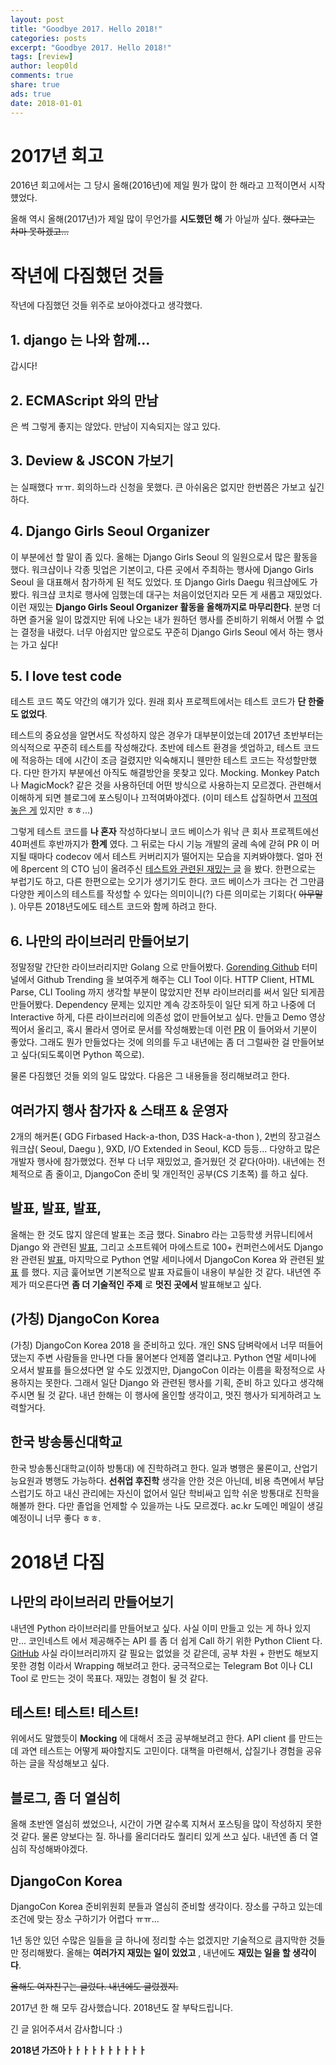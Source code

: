 ```yaml
---
layout: post
title: "Goodbye 2017. Hello 2018!"
categories: posts
excerpt: "Goodbye 2017. Hello 2018!"
tags: [review]
author: leop0ld
comments: true
share: true
ads: true
date: 2018-01-01
---
```


# 2017년 회고

2016년 회고에서는 그 당시 올해(2016년)에 제일 뭔가 많이 한 해라고 끄적이면서 시작헀었다.

올해 역시 올해(2017년)가 제일 많이 무언가를 **시도했던 해** 가 아닐까 싶다. ~~했다고는 차마 못하겠고...~~


# 작년에 다짐했던 것들

작년에 다짐했던 것들 위주로 보아야겠다고 생각했다.

## 1. django 는 나와 함께...

갑시다!

## 2. ECMAScript 와의 만남

은 썩 그렇게 좋지는 않았다. 만남이 지속되지는 않고 있다.

## 3. Deview & JSCON 가보기

는 실패했다 ㅠㅠ. 회의하느라 신청을 못했다. 큰 아쉬움은 없지만 한번쯤은 가보고 싶긴 하다.

## 4. Django Girls Seoul Organizer

이 부분에선 할 말이 좀 있다.
올해는 Django Girls Seoul 의 일원으로서 많은 활동을 했다.
워크샵이나 각종 밋업은 기본이고, 다른 곳에서 주최하는 행사에 Django Girls Seoul 을 대표해서 참가하게 된 적도 있었다.
또 Django Girls Daegu 워크샵에도 가봤다. 워크샵 코치로 행사에 임했는데 대구는 처음이었던지라 모든 게 새롭고 재밌었다.
이런 재밌는 **Django Girls Seoul Organizer 활동을 올해까지로 마무리한다**.
분명 더 하면 즐거울 일이 많겠지만 뒤에 나오는 내가 원하던 행사를 준비하기 위해서 어쩔 수 없는 결정을 내렸다.
너무 아쉽지만 앞으로도 꾸준히 Django Girls Seoul 에서 하는 행사는 가고 싶다!

## 5. I love test code

테스트 코드 쪽도 약간의 얘기가 있다.
원래 회사 프로젝트에서는 테스트 코드가 **단 한줄도 없었다**.

테스트의 중요성을 알면서도 작성하지 않은 경우가 대부분이었는데 2017년 초반부터는 의식적으로 꾸준히 테스트를 작성해갔다.
초반에 테스트 환경을 셋업하고, 테스트 코드에 적응하는 데에 시간이 조금 걸렸지만 익숙해지니 웬만한 테스트 코드는 작성할만했다.
다만 한가지 부분에선 아직도 해결방안을 못찾고 있다. Mocking.
Monkey Patch 나 MagicMock? 같은 것을 사용하던데 어떤 방식으로 사용하는지 모르겠다.
관련해서 이해하게 되면 블로그에 포스팅이나 끄적여봐야겠다. (이미 테스트 삽질하면서 [끄적여놓은 게](http://blog.leop0ld.org/posts/newbie-tests-view-in-django/) 있지만 ㅎㅎ...)

그렇게 테스트 코드를 **나 혼자** 작성하다보니 코드 베이스가 워낙 큰 회사 프로젝트에선 40퍼센트 후반까지가 **한계** 였다.
그 뒤로는 다시 기능 개발의 굴레 속에 갇혀 PR 이 머지될 때마다 codecov 에서 테스트 커버리지가 떨어지는 모습을 지켜봐야했다.
얼마 전에 8percent 의 CTO 님이 올려주신 [테스트와 관련된 재밌는 글](https://brunch.co.kr/@leehosung/43) 을 봤다.
한편으로는 부럽기도 하고, 다른 한편으로는 오기가 생기기도 한다.
코드 베이스가 크다는 건 그만큼 다양한 케이스의 테스트를 작성할 수 있다는 의미이니(?) 다른 의미로는 기회다( ~~아무말~~ ).
아무튼 2018년도에도 테스트 코드와 함께 하려고 한다.

## 6. 나만의 라이브러리 만들어보기

정말정말 간단한 라이브러리지만 Golang 으로 만들어봤다. [Gorending Github](https://github.com/Leop0ld/gorending)
터미널에서 Github Trending 을 보여주게 해주는 CLI Tool 이다.
HTTP Client, HTML Parse, CLI Tooling 까지 생각할 부분이 많았지만 전부 라이브러리를 써서 일단 되게끔 만들어봤다.
Dependency 문제는 있지만 계속 강조하듯이 일단 되게 하고 나중에 더 Interactive 하게, 다른 라이브러리에 의존성 없이 만들어보고 싶다.
만들고 Demo 영상 찍어서 올리고, 혹시 몰라서 영어로 문서를 작성해봤는데 이런 [PR](https://github.com/Leop0ld/gorending/pull/16) 이 들어와서 기분이 좋았다.
그래도 뭔가 만들었다는 것에 의의를 두고 내년에는 좀 더 그럴싸한 걸 만들어보고 싶다(되도록이면 Python 쪽으로).


물론 다짐했던 것들 외의 일도 많았다.
다음은 그 내용들을 정리해보려고 한다.


## 여러가지 행사 참가자 & 스태프 & 운영자

2개의 해커톤( GDG Firbased Hack-a-thon, D3S Hack-a-thon ), 2번의 장고걸스 워크샵( Seoul, Daegu ), 9XD, I/O Extended in Seoul, KCD 등등... 다양하고 많은 개발자 행사에 참가했었다.
전부 다 너무 재밌었고, 즐거웠던 것 같다(아마).
내년에는 전체적으로 좀 줄이고, DjangoCon 준비 및 개인적인 공부(CS 기초쪽) 를 하고 싶다.


## 발표, 발표, 발표,

올해는 한 것도 많지 않은데 발표는 조금 했다.
Sinabro 라는 고등학생 커뮤니티에서 Django 와 관련된 [발표](https://www.slideshare.net/ssuseraaed82/django-73419113), 그리고 소프트웨어 마에스트로 100+ 컨퍼런스에서도 Django 완 관련된 [발표](https://www.slideshare.net/ssuseraaed82/aws-elastic-beanstalk-ci-django), 마지막으로 Python 연말 세미나에서 DjangoCon Korea 와 관련된 [발표](https://www.slideshare.net/ssuseraaed82/djangocon-korea-83696925) 를 했다.
지금 훑어보면 기본적으로 발표 자료들이 내용이 부실한 것 같다.
내년엔 주제가 떠오른다면 **좀 더 기술적인 주제** 로 **멋진 곳에서** 발표해보고 싶다.


## (가칭) DjangoCon Korea

(가칭) DjangoCon Korea 2018 을 준비하고 있다.
개인 SNS 담벼락에서 너무 떠들어댔는지 주변 사람들을 만나면 다들 물어본다 언제쯤 열리냐고.
Python 연말 세미나에 오셔서 발표를 들으셨다면 알 수도 있겠지만, DjangoCon 이라는 이름을 확정적으로 사용하지는 못한다.
그래서 일단 Django 와 관련된 행사를 기획, 준비 하고 있다고 생각해주시면 될 것 같다.
내년 한해는 이 행사에 올인할 생각이고, 멋진 행사가 되게하려고 노력할거다.

## 한국 방송통신대학교

한국 방송통신대학교(이하 방통대) 에 진학하려고 한다.
일과 병행은 물론이고, 산업기능요원과 병행도 가능하다.
**선취업 후진학** 생각을 안한 것은 아닌데, 비용 측면에서 부담스럽기도 하고 내신 관리에는 자신이 없어서 일단 학비싸고 입학 쉬운 방통대로 진학을 해볼까 한다.
다만 졸업을 언제할 수 있을까는 나도 모르겠다.
ac.kr 도메인 메일이 생길 예정이니 너무 좋다 ㅎㅎ.


# 2018년 다짐

## 나만의 라이브러리 만들어보기

내년엔 Python 라이브러리를 만들어보고 싶다.
사실 이미 만들고 있는 게 하나 있지만... 코인네스트 에서 제공해주는 API 를 좀 더 쉽게 Call 하기 위한 Python Client 다. [GitHub](https://github.com/Leop0ld/coinnest-python-client)
사실 라이브러리까지 갈 필요는 없었을 것 같은데, 공부 차원 + 한번도 해보지 못한 경험 이라서 Wrapping 해보려고 한다.
궁극적으로는 Telegram Bot 이나 CLI Tool 로 만드는 것이 목표다.
재밌는 경험이 될 것 같다.

## 테스트! 테스트! 테스트!

위에서도 말했듯이 **Mocking** 에 대해서 조금 공부해보려고 한다.
API client 를 만드는데 과연 테스트는 어떻게 짜야할지도 고민이다.
대책을 마련해서, 삽질기나 경험을 공유하는 글을 작성해보고 싶다.

## 블로그, 좀 더 열심히

올해 초반엔 열심히 썼었으나, 시간이 가면 갈수록 지쳐서 포스팅을 많이 작성하지 못한 것 같다.
물론 양보다는 질. 하나를 올리더라도 퀄리티 있게 쓰고 싶다.
내년엔 좀 더 열심히 작성해봐야겠다.

## DjangoCon Korea

DjangoCon Korea 준비위원회 분들과 열심히 준비할 생각이다.
장소를 구하고 있는데 조건에 맞는 장소 구하기가 어렵다 ㅠㅠ...

1년 동안 있던 수많은 일들을 글 하나에 정리할 수는 없겠지만 기술적으로 큼지막한 것들만 정리해봤다.
올해는 **여러가지 재밌는 일이 있었고** , 내년에도 **재밌는 일을 할 생각이다**.

~~올해도 여자친구는 글렀다. 내년에도 글렀겠지.~~

2017년 한 해 모두 감사했습니다.
2018년도 잘 부탁드립니다.

긴 글 읽어주셔서 감사합니다 :)

**2018년 가즈아ㅏㅏㅏㅏㅏㅏㅏㅏㅏㅏ**
